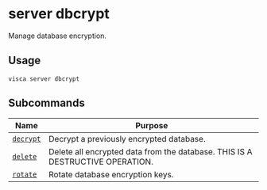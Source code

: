 # server dbcrypt

Manage database encryption.

## Usage

```console
visca server dbcrypt
```

## Subcommands

| Name                                                | Purpose                                                                       |
| --------------------------------------------------- | ----------------------------------------------------------------------------- |
| [<code>decrypt</code>](./server_dbcrypt_decrypt.md) | Decrypt a previously encrypted database.                                      |
| [<code>delete</code>](./server_dbcrypt_delete.md)   | Delete all encrypted data from the database. THIS IS A DESTRUCTIVE OPERATION. |
| [<code>rotate</code>](./server_dbcrypt_rotate.md)   | Rotate database encryption keys.                                              |

